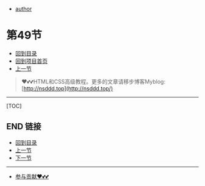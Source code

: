 + [author](https://github.com/3293172751)
# 第49节
+ [回到目录](../README.md)
+ [回到项目首页](../../README.md)
+ [上一节](48.md)
> ❤️💕💕HTML和CSS高级教程。更多的文章请移步博客Myblog:[http://nsddd.top](http://nsddd.top/)
---
[TOC]





## END 链接
+ [回到目录](../README.md)
+ [上一节](48.md)
+ [下一节](50.md)
---
+ [参与贡献❤️💕💕](https://github.com/3293172751/CS_COURSE/blob/master/Git/git-contributor.md)
